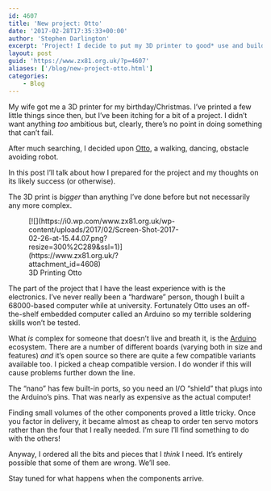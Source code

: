 ```yaml
---
id: 4607
title: 'New project: Otto'
date: '2017-02-28T17:35:33+00:00'
author: 'Stephen Darlington'
excerpt: 'Project! I decide to put my 3D printer to good* use and build a dancing robot.'
layout: post
guid: 'https://www.zx81.org.uk/?p=4607'
aliases: ['/blog/new-project-otto.html']
categories:
    - Blog
---
```


My wife got me a 3D printer for my birthday/Christmas. I’ve printed a few little things since then, but I’ve been itching for a bit of a project. I didn’t want anything *too* ambitious but, clearly, there’s no point in doing something that can’t fail.

After much searching, I decided upon [Otto](http://www.instructables.com/id/Otto-Build-You-Own-Robot-in-Two-Hours/), a walking, dancing, obstacle avoiding robot.

In this post I’ll talk about how I prepared for the project and my thoughts on its likely success (or otherwise).

The 3D print is *bigger* than anything I’ve done before but not necessarily any more complex.

<figure aria-describedby="caption-attachment-4608" class="wp-caption alignleft" id="attachment_4608" style="width: 300px">[![](https://i0.wp.com/www.zx81.org.uk/wp-content/uploads/2017/02/Screen-Shot-2017-02-26-at-15.44.07.png?resize=300%2C289&ssl=1)](https://www.zx81.org.uk/?attachment_id=4608)<figcaption class="wp-caption-text" id="caption-attachment-4608">3D Printing Otto</figcaption></figure>

The part of the project that I have the least experience with is the electronics. I’ve never really been a “hardware” person, though I built a 68000-based computer while at university. Fortunately Otto uses an off-the-shelf embedded computer called an Arduino so my terrible soldering skills won’t be tested.

What *is* complex for someone that doesn’t live and breath it, is the [Arduino](https://www.arduino.cc) ecosystem. There are a number of different boards (varying both in size and features) *and* it’s open source so there are quite a few compatible variants available too. I picked a cheap compatible version. I do wonder if this will cause problems further down the line.

The “nano” has few built-in ports, so you need an I/O “shield” that plugs into the Arduino’s pins. That was nearly as expensive as the actual computer!

Finding small volumes of the other components proved a little tricky. Once you factor in delivery, it became almost as cheap to order ten servo motors rather than the four that I really needed. I’m sure I’ll find something to do with the others!

Anyway, I ordered all the bits and pieces that I *think* I need. It’s entirely possible that some of them are wrong. We’ll see.

Stay tuned for what happens when the components arrive.